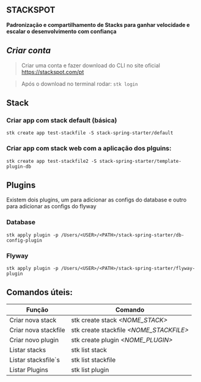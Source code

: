## STACKSPOT
**Padronização e compartilhamento de Stacks para ganhar velocidade e escalar o desenvolvimento com confiança**

## *Criar conta*
> Criar uma conta e fazer download do CLI no site oficial <https://stackspot.com/pt>

> Após o download no terminal rodar:
> ``stk login``

## Stack

### Criar app com stack default (básica)
```
stk create app test-stackfile -S stack-spring-starter/default
```
### Criar app com stack web com a aplicação dos plguins:
```
stk create app test-stackfile2 -S stack-spring-starter/template-plugin-db
```

## Plugins

Existem dois plugins, um para adicionar as configs do database e outro para adicionar as configs do flyway

### Database
```
stk apply plugin -p /Users/<USER>/<PATH>/stack-spring-starter/db-config-plugin
```

### Flyway
```
stk apply plugin -p /Users/<USER>/<PATH>/stack-spring-starter/flyway-plugin
```

## Comandos úteis:


| Função               | Comando                                 |
|----------------------|-----------------------------------------|
| Criar nova stack     | stk create stack *<NOME_STACK>*         |
| Criar nova stackfile | stk create stackfile *<NOME_STACKFILE>* |
| Criar novo plugin    | stk create plugin *<NOME_PLUGIN>*       | 
| Listar stacks        | stk list stack                          | 
| Listar stacksfile`s  | stk list stackfile                      |
| Listar Plugins       | stk list plugin                         |
